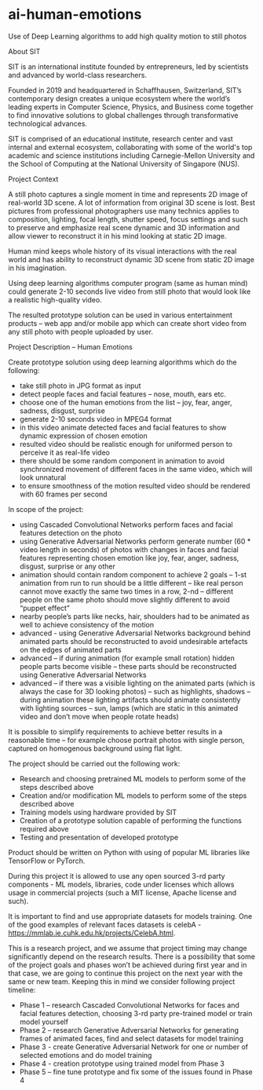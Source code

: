 # ai-human-emotions
Use of Deep Learning algorithms to add high quality motion to still photos

About SIT

SIT is an international institute founded by entrepreneurs, led by scientists and advanced by world-class researchers.

Founded in 2019 and headquartered in Schaffhausen, Switzerland, SIT’s contemporary design creates a unique ecosystem where the world’s leading experts in Computer Science, Physics, and Business come together to find innovative solutions to global challenges through transformative technological advances. 

SIT is comprised of an educational institute, research center and vast internal and external ecosystem, collaborating with some of the world's top academic and science institutions including Carnegie-Mellon University and the School of Computing at the National University of Singapore (NUS).

Project Context

A still photo captures a single moment in time and represents 2D image of real-world 3D scene. A lot of information from original 3D scene is lost. Best pictures from professional photographers use many technics applies to composition, lighting, focal length, shutter speed, focus settings and such to preserve and emphasize real scene dynamic and 3D information and allow viewer to reconstruct it in his mind looking at static 2D image.  

Human mind keeps whole history of its visual interactions with the real world and has ability to reconstruct dynamic 3D scene from static 2D image in his imagination. 

Using deep learning algorithms computer program (same as human mind) could generate 2-10 seconds live video from still photo that would look like a realistic high-quality video.

The resulted prototype solution can be used in various entertainment products – web app and/or mobile app which can create short video from any still photo with people uploaded by user.  

Project Description – Human Emotions

Create prototype solution using deep learning algorithms which do the following: 

-	take still photo in JPG format as input
-	detect people faces and facial features – nose, mouth, ears etc.
-	choose one of the human emotions from the list – joy, fear, anger, sadness, disgust, surprise
-	generate 2-10 seconds video in MPEG4 format
-	in this video animate detected faces and facial features to show dynamic expression of chosen emotion
-	resulted video should be realistic enough for uniformed person to perceive it as real-life video 
-	there should be some random component in animation to avoid synchronized movement of different faces in the same video, which will look unnatural
-	to ensure smoothness of the motion resulted video should be rendered with 60 frames per second  

In scope of the project:

-	using Cascaded Convolutional Networks perform faces and facial features detection on the photo
-	using Generative Adversarial Networks perform generate number (60 * video length in seconds) of photos with changes in faces and facial features representing chosen emotion like joy, fear, anger, sadness, disgust, surprise or any other
-	animation should contain random component to achieve 2 goals – 1-st animation from run to run should be a little different – like real person cannot move exactly the same two times in a row, 2-nd – different people on the same photo should move slightly different to avoid “puppet effect”
-	nearby people’s parts like necks, hair, shoulders had to be animated as well to achieve consistency of the motion
-	advanced - using Generative Adversarial Networks background behind animated parts should be reconstructed to avoid undesirable artefacts on the edges of animated parts
-	advanced – if during animation (for example small rotation) hidden people parts become visible – these parts should be reconstructed using Generative Adversarial Networks
-	advanced – if there was a visible lighting on the animated parts (which is always the case for 3D looking photos) – such as highlights, shadows – during animation these lighting artifacts should animate consistently with lighting sources – sun, lamps (which are static in this animated video and don’t move when people rotate heads)

It is possible to simplify requirements to achieve better results in a reasonable time – for example choose portrait photos with single person, captured on homogenous background using flat light.

The project should be carried out the following work:

-	Research and choosing pretrained ML models to perform some of the steps described above
-	Creation and/or modification ML models to perform some of the steps described above
-	Training models using hardware provided by SIT
-	Creation of a prototype solution capable of performing the functions required above
-	Testing and presentation of developed prototype

Product should be written on Python with using of popular ML libraries like TensorFlow or PyTorch. 

During this project it is allowed to use any open sourced 3-rd party components - ML models, libraries, code under licenses which allows usage in commercial projects (such a MIT license, Apache license and such).

It is important to find and use appropriate datasets for models training. One of the good examples of relevant faces datasets is celebA - https://mmlab.ie.cuhk.edu.hk/projects/CelebA.html.

This is a research project, and we assume that project timing may change significantly depend on the research results. There is a possibility that some of the project goals and phases won’t be achieved during first year and in that case, we are going to continue this project on the next year with the same or new team. Keeping this in mind we consider following project timeline:
 
-	Phase 1 – research Cascaded Convolutional Networks for faces and facial features detection, choosing 3-rd party pre-trained model or train model yourself
-	Phase 2 – research Generative Adversarial Networks for generating frames of animated faces, find and select datasets for model training
-	Phase 3  - create Generative Adversarial Network for one or number of selected emotions and do model training 
-	Phase 4 - creation prototype using trained model from Phase 3
-	Phase 5 – fine tune prototype and fix some of the issues found in Phase 4
